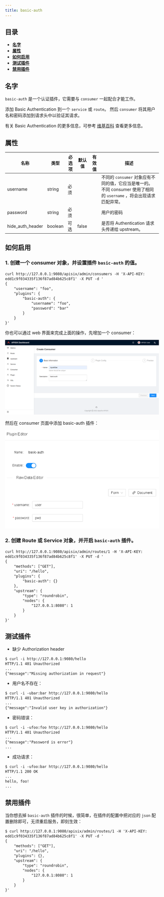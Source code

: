 ```yaml
---
title: basic-auth
---
```


<!--
#
# Licensed to the Apache Software Foundation (ASF) under one or more
# contributor license agreements.  See the NOTICE file distributed with
# this work for additional information regarding copyright ownership.
# The ASF licenses this file to You under the Apache License, Version 2.0
# (the "License"); you may not use this file except in compliance with
# the License.  You may obtain a copy of the License at
#
#     http://www.apache.org/licenses/LICENSE-2.0
#
# Unless required by applicable law or agreed to in writing, software
# distributed under the License is distributed on an "AS IS" BASIS,
# WITHOUT WARRANTIES OR CONDITIONS OF ANY KIND, either express or implied.
# See the License for the specific language governing permissions and
# limitations under the License.
#
-->

## 目录

- [**名字**](#名字)
- [**属性**](#属性)
- [**如何启用**](#如何启用)
- [**测试插件**](#测试插件)
- [**禁用插件**](#禁用插件)

## 名字

`basic-auth` 是一个认证插件，它需要与 `consumer` 一起配合才能工作。

添加 Basic Authentication 到一个 `service` 或 `route`。 然后 `consumer` 将其用户名和密码添加到请求头中以验证其请求。

有关 Basic Authentication 的更多信息，可参考 [维基百科](https://zh.wikipedia.org/wiki/HTTP%E5%9F%BA%E6%9C%AC%E8%AE%A4%E8%AF%81) 查看更多信息。

## 属性

| 名称     | 类型   | 必选项 | 默认值 | 有效值 | 描述                                                                                                               |
| -------- | ------ | ------ | ------ | ------ | ------------------------------------------------------------------------------------------------------------------ |
| username | string | 必须   |        |        | 不同的 `consumer` 对象应有不同的值，它应当是唯一的。不同 consumer 使用了相同的 `username` ，将会出现请求匹配异常。 |
| password | string | 必须   |        |        | 用户的密码                                                                                                         |
| hide_auth_header | boolean | 可选    | false   |       | 是否将 Authentication 请求头传递给 upstream。                                                                                             |

## 如何启用

### 1. 创建一个 consumer 对象，并设置插件 `basic-auth` 的值。

```shell
curl http://127.0.0.1:9080/apisix/admin/consumers -H 'X-API-KEY: edd1c9f034335f136f87ad84b625c8f1' -X PUT -d '
{
    "username": "foo",
    "plugins": {
        "basic-auth": {
            "username": "foo",
            "password": "bar"
        }
    }
}'
```

你也可以通过 web 界面来完成上面的操作，先增加一个 consumer：

![auth-1](../../../assets/images/plugin/basic-auth-1.png)

然后在 consumer 页面中添加 basic-auth 插件：

![auth-2](../../../assets/images/plugin/basic-auth-2.png)

### 2. 创建 Route 或 Service 对象，并开启 `basic-auth` 插件。

```shell
curl http://127.0.0.1:9080/apisix/admin/routes/1 -H 'X-API-KEY: edd1c9f034335f136f87ad84b625c8f1' -X PUT -d '
{
    "methods": ["GET"],
    "uri": "/hello",
    "plugins": {
        "basic-auth": {}
    },
    "upstream": {
        "type": "roundrobin",
        "nodes": {
            "127.0.0.1:8080": 1
        }
    }
}'
```

## 测试插件

- 缺少 Authorization header

```shell
$ curl -i http://127.0.0.1:9080/hello
HTTP/1.1 401 Unauthorized
...
{"message":"Missing authorization in request"}
```

- 用户名不存在：

```shell
$ curl -i -ubar:bar http://127.0.0.1:9080/hello
HTTP/1.1 401 Unauthorized
...
{"message":"Invalid user key in authorization"}
```

- 密码错误：

```shell
$ curl -i -ufoo:foo http://127.0.0.1:9080/hello
HTTP/1.1 401 Unauthorized
...
{"message":"Password is error"}
...
```

- 成功请求：

```shell
$ curl -i -ufoo:bar http://127.0.0.1:9080/hello
HTTP/1.1 200 OK
...
hello, foo!
...
```

## 禁用插件

当你想去掉 `basic-auth` 插件的时候，很简单，在插件的配置中把对应的 `json` 配置删除即可，无须重启服务，即刻生效：

```shell
$ curl http://127.0.0.1:9080/apisix/admin/routes/1 -H 'X-API-KEY: edd1c9f034335f136f87ad84b625c8f1' -X PUT -d '
{
    "methods": ["GET"],
    "uri": "/hello",
    "plugins": {},
    "upstream": {
        "type": "roundrobin",
        "nodes": {
            "127.0.0.1:8080": 1
        }
    }
}'
```
